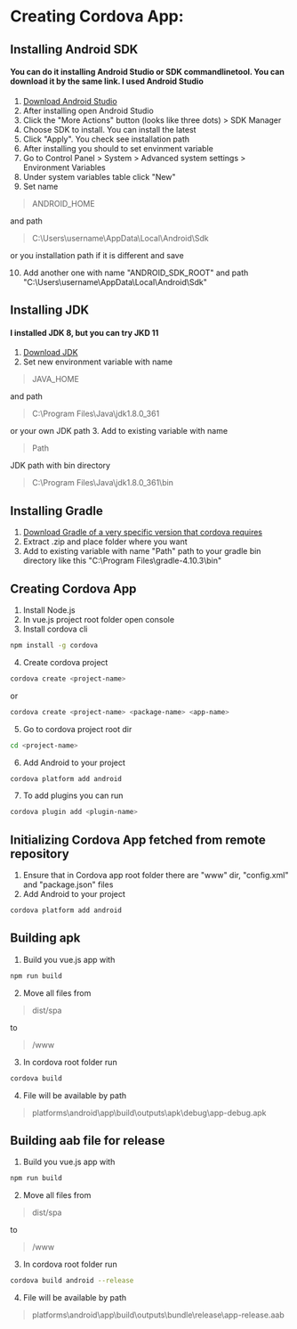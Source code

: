 # Creating Cordova App:


## Installing Android SDK
#### You can do it installing Android Studio or SDK commandlinetool. You can download it by the same link. I used Android Studio

1. [Download Android Studio](https://developer.android.com/studio#command-tools)
2. After installing open Android Studio
3. Click the "More Actions" button (looks like three dots) > SDK Manager
4. Choose SDK to install. You can install the latest
5. Click "Apply". You check see installation path
6. After installing you should to set envinment variable
7. Go to Control Panel > System > Advanced system settings > Environment Variables
8. Under system variables table click "New"
9. Set name 
>ANDROID_HOME 

and path 
>C:\Users\username\AppData\Local\Android\Sdk

or you installation path if it is different and save

10. Add another one with name "ANDROID_SDK_ROOT" and path "C:\Users\username\AppData\Local\Android\Sdk"


## Installing JDK
#### I installed JDK 8, but you can try JKD 11

1. [Download JDK](https://www.oracle.com/java/technologies/downloads/#java8)
2. Set new environment variable with name 
>JAVA_HOME 

and path 
>C:\Program Files\Java\jdk1.8.0_361 
 
or your own JDK path
3. Add to existing variable with name 
>Path 

JDK path with bin directory 
>C:\Program Files\Java\jdk1.8.0_361\bin


## Installing Gradle

1. [Download Gradle of a very specific version that cordova requires](https://cordova.apache.org/docs/en/latest/guide/platforms/android/#setting-environment-variables)
2. Extract .zip and place folder where you want
3. Add to existing variable with name "Path" path to your gradle bin directory like this "C:\Program Files\gradle-4.10.3\bin"


## Creating Cordova App

1. Install Node.js
2. In vue.js project root folder open console
3. Install cordova cli

```bash
npm install -g cordova
```

4. Create cordova project

```bash
cordova create <project-name>
```
or
```bash
cordova create <project-name> <package-name> <app-name>
```

5. Go to cordova project root dir

```bash
cd <project-name>
```

6. Add Android to your project

```bash
cordova platform add android
```

7. To add plugins you can run

```bash
cordova plugin add <plugin-name>
```

## Initializing Cordova App fetched from remote repository

1. Ensure that in Cordova app root folder there are "www" dir, "config.xml" and "package.json" files
2. Add Android to your project

```bash
cordova platform add android
```

## Building apk

1. Build you vue.js app with

```bash
npm run build
```

2. Move all files from
>dist/spa

to
><cordova-app-name>/www
3. In cordova root folder run

```bash
cordova build
```

4. File will be available by path 
>platforms\android\app\build\outputs\apk\debug\app-debug.apk


## Building aab file for release

1. Build you vue.js app with

```bash
npm run build
```

2. Move all files from 
>dist/spa
 
to
><cordova-app-name>/www
3. In cordova root folder run

```bash
cordova build android --release
```

4. File will be available by path 
>platforms\android\app\build\outputs\bundle\release\app-release.aab

